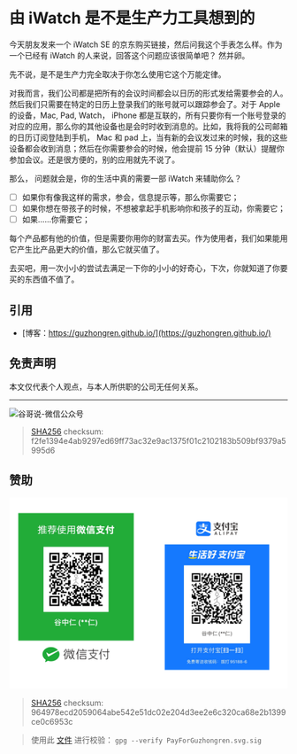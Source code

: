 # 由 iWatch 是不是生产力工具想到的


今天朋友发来一个 iWatch SE 的京东购买链接，然后问我这个手表怎么样。作为一个已经有 iWatch 的人来说，回答这个问题应该很简单吧？ 然并卵。

先不说，是不是生产力完全取决于你怎么使用它这个万能定律。

对我而言，我们公司都是把所有的会议时间都会以日历的形式发给需要参会的人。 然后我们只需要在特定的日历上登录我们的账号就可以跟踪参会了。对于 Apple 的设备，Mac, Pad, Watch， iPhone 都是互联的，所有只要你有一个账号登录的对应的应用，那么你的其他设备也是会时时收到消息的。比如，我将我的公司邮箱的日历订阅登陆到手机， Mac 和 pad 上，当有新的会议发过来的时候，我的这些设备都会收到消息；然后在你需要参会的时候，他会提前 15 分钟（默认）提醒你参加会议。还是很方便的，别的应用就先不说了。

那么， 问题就会是，你的生活中真的需要一部 iWatch 来辅助你么？

- [ ] 如果你有像我这样的需求，参会，信息提示等，那么你需要它；
- [ ] 如果你想在带孩子的时候，不想被拿起手机影响你和孩子的互动，你需要它；
- [ ] 如果……你需要它；

每个产品都有他的价值，但是需要你用你的财富去买。作为使用者，我们如果能用它产生比产品更大的价值，那么它就买值了。

去买吧，用一次小小的尝试去满足一下你的小小的好奇心，下次，你就知道了你要买的东西值不值了。

## 引用

* [博客：https://guzhongren.github.io/](https://guzhongren.github.io/)

## 免责声明

本文仅代表个人观点，与本人所供职的公司无任何关系。

----
![谷哥说-微信公众号](https://cdn.jsdelivr.net/gh/guzhongren/data-hosting@master/20210819/wechat.ae9zxgscqcg.png)
> [SHA256](https://emn178.github.io/online-tools/sha256_checksum.html) checksum: f2fe1394e4ab9297ed69ff73ac32e9ac1375f01c2102183b509bf9379a5995d6

## 赞助

![PayForGuzhongren](/images/pay/PayForGuzhongren.svg)
> [SHA256](https://emn178.github.io/online-tools/sha256_checksum.html) checksum: 964978ecd2059064abe542e51dc02e204d3ee2e6c320ca68e2b1399ce0c6953c

> 使用此 [文件](https://guzhongren.github.io/images/pay/payforguzhongren.svg.sig) 进行校验： `gpg --verify PayForGuzhongren.svg.sig`

